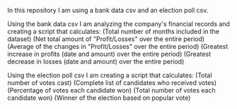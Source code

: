 In this repository I am using a bank data csv and an election poll csv.

Using the bank data csv I am analyzing the company's financial records and creating a script that calculates:
  (Total number of months included in the dataset)
  (Net total amount of "Profit/Losses" over the entire period)
  (Average of the changes in "Profit/Losses" over the entire period)
  (Greatest increase in profits (date and amount) over the entire period)
  (Greatest decrease in losses (date and amount) over the entire period)
  
Using the election poll csv I am creating a script that calculates:
  (Total number of votes cast)
  (Complete list of candidates who received votes)
  (Percentage of votes each candidate won)
  (Total number of votes each candidate won)
  (Winner of the election based on popular vote)
